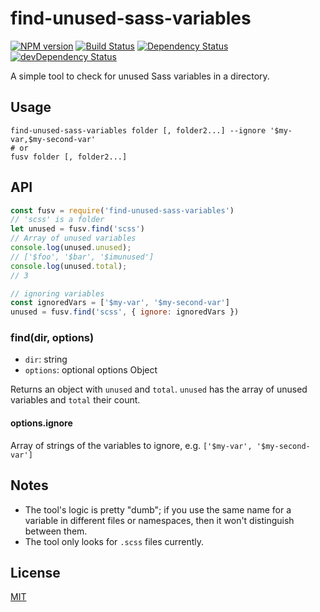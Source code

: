 # find-unused-sass-variables

[![NPM version](https://img.shields.io/npm/v/find-unused-sass-variables.svg)](https://www.npmjs.com/package/find-unused-sass-variables)
[![Build Status](https://img.shields.io/travis/XhmikosR/find-unused-sass-variables/master.svg)](https://travis-ci.org/XhmikosR/find-unused-sass-variables)
[![Dependency Status](https://img.shields.io/david/XhmikosR/find-unused-sass-variables.svg)](https://david-dm.org/XhmikosR/find-unused-sass-variables)
[![devDependency Status](https://img.shields.io/david/dev/XhmikosR/find-unused-sass-variables.svg)](https://david-dm.org/XhmikosR/find-unused-sass-variables#info=devDependencies)

A simple tool to check for unused Sass variables in a directory.

## Usage

```shell
find-unused-sass-variables folder [, folder2...] --ignore '$my-var,$my-second-var'
# or
fusv folder [, folder2...]
```

## API

```js
const fusv = require('find-unused-sass-variables')
// 'scss' is a folder
let unused = fusv.find('scss')
// Array of unused variables
console.log(unused.unused);
// ['$foo', '$bar', '$imunused']
console.log(unused.total);
// 3

// ignoring variables
const ignoredVars = ['$my-var', '$my-second-var']
unused = fusv.find('scss', { ignore: ignoredVars })
```

### find(dir, options)

* `dir`: string
* `options`: optional options Object

Returns an object with `unused` and `total`. `unused` has the array of unused variables and `total` their count.

#### options.ignore

Array of strings of the variables to ignore, e.g. `['$my-var', '$my-second-var']`

## Notes

* The tool's logic is pretty "dumb"; if you use the same name for a variable in different files or namespaces,
  then it won't distinguish between them.
* The tool only looks for `.scss` files currently.

## License

[MIT](LICENSE)
